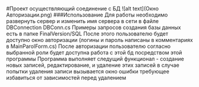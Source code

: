 #Проект осуществляющий соединение с БД
 ![alt text](Окно Авторизации.png)
###Использование
Для работы необходимо развернуть сервер и изменить имя сервера в сети в файле DBConnection DBConn.cs Примеры запросов создания базы данных есть в папке FinalVersion/SQL
После этого пользователю будет доступно окно авторизации (логины и пароль написаны в комментариях в MainParolForm.cs)
После авторизации пользователю согласно выбранной роли будет доступна работа с этой бд посредством этой программы
Программа выполняет следущий функционал - создание новых записей, редактирование, и удаление этих записей в случае попытки удаления записи вызывается окно ошибки требующее избавиться от зависимостей перед удалением
  